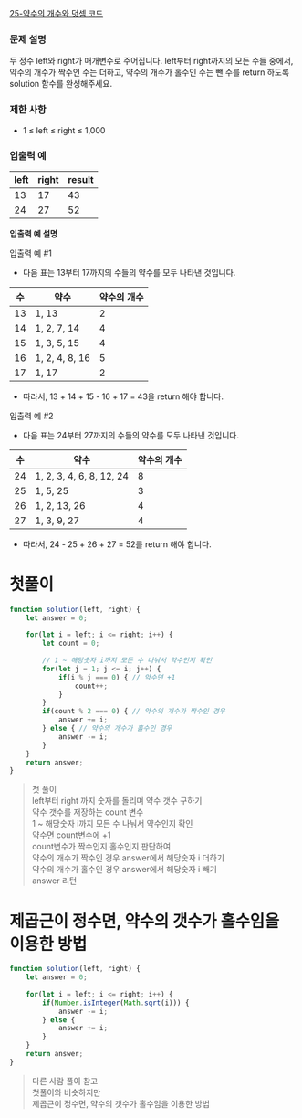 [25-약수의 개수와 덧셈 코드](../codes/25약수의_개수와_덧셈.js)  

### 문제 설명
두 정수 left와 right가 매개변수로 주어집니다. left부터 right까지의 모든 수들 중에서, 약수의 개수가 짝수인 수는 더하고, 약수의 개수가 홀수인 수는 뺀 수를 return 하도록 solution 함수를 완성해주세요.  

### 제한 사항  
- 1 ≤ left ≤ right ≤ 1,000  


### 입출력 예   
| left | right | result |
| --- | --- | --- |
| 13 | 17 | 43 |  
| 24 | 27 | 52 |  

**입출력 예 설명**  

입출력 예 #1  
- 다음 표는 13부터 17까지의 수들의 약수를 모두 나타낸 것입니다.   

| 수 | 약수 | 약수의 개수 |
| --- | --- | --- |
| 13 | 1, 13 | 2 |
| 14 | 1, 2, 7, 14 | 4 |
| 15 | 1, 3, 5, 15 | 4 |
| 16 | 1, 2, 4, 8, 16 | 5 |
| 17 | 1, 17 | 2 |

- 따라서, 13 + 14 + 15 - 16 + 17 = 43을 return 해야 합니다.  

입출력 예 #2  
- 다음 표는 24부터 27까지의 수들의 약수를 모두 나타낸 것입니다.  

| 수 | 약수 | 약수의 개수 |
| --- | --- | --- |
| 24 | 1, 2, 3, 4, 6, 8, 12, 24 | 8 |
| 25 | 1, 5, 25 | 3 |
| 26 | 1, 2, 13, 26 | 4 |
| 27 | 1, 3, 9, 27 | 4 |

- 따라서, 24 - 25 + 26 + 27 = 52를 return 해야 합니다.  

# 첫풀이 
```jsx
function solution(left, right) {
    let answer = 0;
    
    for(let i = left; i <= right; i++) {
        let count = 0;
        
        // 1 ~ 해당숫자 i까지 모든 수 나눠서 약수인지 확인
        for(let j = 1; j <= i; j++) {
            if(i % j === 0) { // 약수면 +1
                count++;
            }
        }
        if(count % 2 === 0) { // 약수의 개수가 짝수인 경우
            answer += i;
        } else { // 약수의 개수가 홀수인 경우
            answer -= i;
        }
    }
    return answer;
}
```
> 첫 풀이  
> left부터 right 까지 숫자를 돌리며 약수 갯수 구하기  
> 약수 갯수를 저장하는 count 변수  
> 1 ~ 해당숫자 i까지 모든 수 나눠서 약수인지 확인  
> 약수면 count변수에 +1  
> count변수가 짝수인지 홀수인지 판단하여  
> 약수의 개수가 짝수인 경우 answer에서 해당숫자 i 더하기  
> 약수의 개수가 홀수인 경우 answer에서 해당숫자 i 빼기  
> answer 리턴  

# 제곱근이 정수면, 약수의 갯수가 홀수임을 이용한 방법  
```jsx
function solution(left, right) {
    let answer = 0;
    
    for(let i = left; i <= right; i++) {
        if(Number.isInteger(Math.sqrt(i))) {
            answer -= i;
        } else {
            answer += i;
        }
    }
    return answer;
}
```
> 다른 사람 풀이 참고  
> 첫풀이와 비슷하지만  
> 제곱근이 정수면, 약수의 갯수가 홀수임을 이용한 방법  